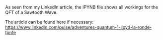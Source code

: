 As seen from my LinkedIn article, the IPYNB file shows all workings for the QFT of a Sawtooth Wave.

The article can be found here if necessary: https://www.linkedin.com/pulse/adventures-quantum-1-lloyd-la-ronde-tpnfe
